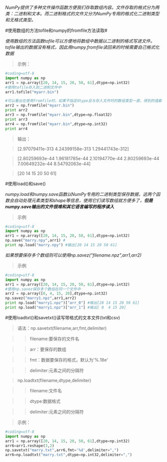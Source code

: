 <em>
NumPy提供了多种文件操作函数方便我们存取数组内容。文件存取的格式分为两类：二进制和文本。而二进制格式的文件又分为NumPy专用的格式化二进制类型和无格式类型。</em>
</em>

#使用数组的方法tofile和numpy的fromfile方法读取#

<em>
使用数组的方法函数tofile可以方便地将数组中数据以二进制的格式写进文件。tofile输出的数据没有格式，因此用numpy.fromfile读回来的时候需要自己格式化数据
</em>

>示例：

```python
#coding=utf-8
import numpy as np
arr1 = np.array([20, 14, 15, 20, 50, 61],dtype=np.int32)
#使用tofile存入到二进制文件中
arr1.tofile("myarr.bin")

#可以看出在使用fromfile时，如果不指定dtype且与存入文件时的数组类型一直，得到的值都与存入前不一致
arr2 = np.fromfile("myarr.bin")
print arr2
arr3 = np.fromfile("myarr.bin",dtype=np.float32)
print arr3
arr4 = np.fromfile("myarr.bin",dtype=np.int32)
print arr4
```
>输出：

>[2.97079411e-313   4.24399158e-313   1.29441743e-312]

>[2.80259693e-44   1.96181785e-44   2.10194770e-44   2.80259693e-44  7.00649232e-44   8.54792063e-44]

>[20 14 15 20 50 61]

#使用load()和save()

<em>numpy.load和numpy.save函数以NumPy专用的二进制类型保存数据，这两个函数会自动处理元素类型和shape等信息，使用它们读写数组就方便多了，<strong>但是numpy.save输出的文件很难和其它语言编写的程序读入</strong></em>

>示例

```python
#coding=utf-8
import numpy as np
arr1 = np.array([20, 14, 15, 20, 50, 61],dtype=np.int32)
np.save("marry.npy",arr1) #
print np.load("marry.npy") #输出[20 14 15 20 50 61]
```
<em>如果想要保存多个数组则可以使用np.savez("filename.npz",arr1,arr2)</em>
>示例

```python
#coding=utf-8
import numpy as np
arr1 = np.array([20, 14, 15, 20, 50, 61],dtype=np.int32)
#使用np.savez保存多个数组在同一个文件中
arr2 = np.array([0, 4, 15, 20],dtype=np.int32)
np.savez("marry1.npz",arr1,arr2)
print np.load("marry1.npz")["arr_0"] #输出[20 14 15 20 50 61]
print np.load("marry1.npz")["arr_1"] #输出[ 0  4 15 20]
```
#使用loadtxt()和savetxt()读写带格式的文本文件(txt和csv)

>语法：np.savetxt(filename,arr,fmt,delimiter)

>> filename:要保存的文件名

>> arr：要保存的数组 

>> fmt：数据要保存的格式，默认为'%.18e'

>> delimiter:元素之间的分隔符



> np.loadtxt(filename,dtype,delimiter)

>> filename:文件名

>> dtype:数据格式

>> delimiter:元素之间的分隔符

>示例：

```python
#coding=utf-8
import numpy as np
arr1 = np.array([20, 14, 15, 20, 50, 61],dtype=np.int32)
arr6=arr1.reshape(3,2)
np.savetxt("marry.txt",arr6,fmt='%d',delimiter=",")
arr6=np.loadtxt("marry.txt",dtype=np.int32,delimiter=",")
```
